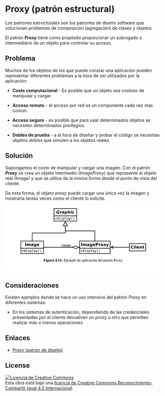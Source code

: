 # Proxy (patrón estructural)

Los patrones estructurales son los patrones de diseño software que solucionan problemas de composición (agregación) de clases y objetos.

El patrón ***Proxy*** tiene como propósito proporcionar un subrogado o intermediario de un objeto para controlar su acceso.

## Problema

Muchos de los objetos de los que puede constar una aplicación pueden representar diferentes problemas a la hora de ser utilizados por la aplicación:

* **Coste computacional** - Es posible que un objeto sea costoso de manipular y cargar.

* **Acceso remoto** - el acceso por red es un componente cada vez más común.

* **Acceso seguro** - es posible que para usar determinados objetos se necesiten determinados privilegios.

* **Dobles de prueba** - a la hora de diseñar y probar el código se necesitan objetos *dobles* que simulen a los objetos reales

## Solución

Supongamos el costo de manipular y cargar una imagen. Con el patrón ***Proxy*** se crea un objeto intermedio *(ImageProxy)* que represente al objeto real *(Image)* y que se utilice de la misma forma desde el punto de vista del cliente.

De esta forma, el objeto *proxy* puede cargar una única vez la imagen y mostrarla tantas veces como el cliente lo solicite.

![Proxy](example/imgs/Proxy.png)

## Consideraciones

Existen ejemplos donde se hace un uso intensivo del patrón *Proxy* en diferentes sistemas:

* En los sistemas de autenticación, dependiendo de las credenciales presentadas por el cliente devuelven un proxy u otro que permiten realizar más o menos operaciones.

## Enlaces

* [Proxy (patrón de diseño)](https://es.wikipedia.org/wiki/Proxy_%28patr%C3%B3n_de_dise%C3%B1o%29)

## License

[![Licencia de Creative Commons](https://i.creativecommons.org/l/by-sa/4.0/80x15.png)](http://creativecommons.org/licenses/by-sa/4.0/)  
Esta obra está bajo una [licencia de Creative Commons Reconocimiento-Compartir Igual 4.0 Internacional](http://creativecommons.org/licenses/by-sa/4.0/).

